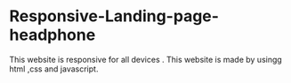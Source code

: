# Responsive-Landing-page-headphone
This website is responsive for all devices . This website is made by usingg html ,css and javascript.
